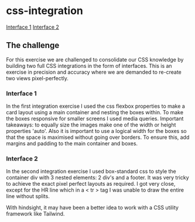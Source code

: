 # css-integration
[Interface 1](https://ziges.github.io/css-integration/)
[Interface 2](https://ziges.github.io/css-integration/)

## The challenge
For this exercise we are challenged to consolidate our CSS knowledge by building two full CSS integrations in the form of interfaces. 
This is an exercise in precision and accuracy where we are demanded to re-create two views pixel-perfectly.

### Interface 1 
In the first integration exercise I used the css flexbox properties to make a card layout using a main container and nesting the boxes within.
To make the boxes responsive for smaller screens I used media queries.
Important takeaways: to equally size the images make one of the width or height properties 'auto'. Also it is important to use a logical width 
for the boxes so that the space is maximised without going over borders. To ensure this, add margins and padding to the main container and boxes. 

### Interface 2
In the second integration exercise I used box-standard css to style the container div with 3 nested elements: 2 div's and a footer. 
It was very tricky to achieve the exact pixel perfect layouts as required. I got very close, except for the HR line which in a < tr > tag I was unable to draw 
the entire line without splits. 

With hindsight, it may have been a better idea to work with a CSS utility framework like Tailwind.



